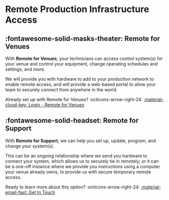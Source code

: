 # Remote Production Infrastructure Access

## :fontawesome-solid-masks-theater: Remote for Venues
With **Remote for Venues**, your technicians can access control system(s) for your venue and control your equipment, change operating schedules and settings, and more.

We will provide you with hardware to add to your production network to enable remote access, and will provide a web-based portal to allow your team to securely connect from anywhere in the world.

Already set up with Remote for Venues? :octicons-arrow-right-24: [:material-cloud-key: Login - Remote for Venues](https://rfv.thsq.us)

## :fontawesome-solid-headset: Remote for Support
With **Remote for Support**, we can help you set up, update, program, and change your system(s).

This can be an ongoing relationship where we send you hardware to connect your system, which allows us to securely tie in remotely; or it can be a one-off instance where we provide you instructions using a computer your venue already owns, to provide us with secure temporary remote access.

Ready to learn more about this option? :octicons-arrow-right-24: [:material-email-fast: Get In Touch](../Contact/index.md)